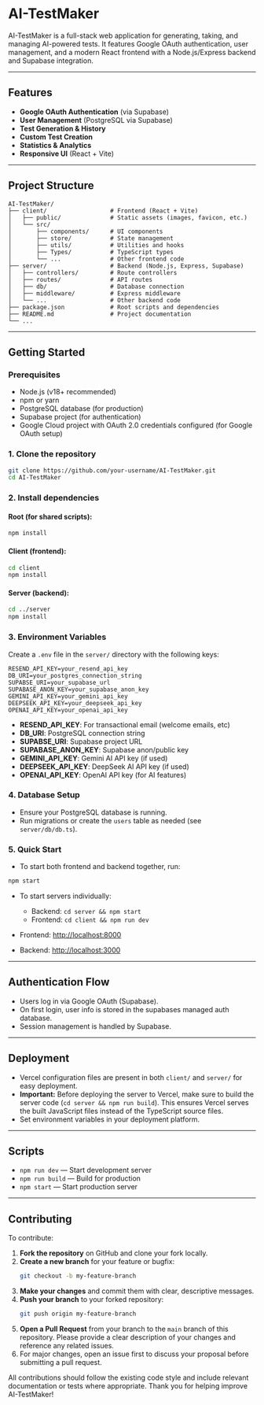 # AI-TestMaker

AI-TestMaker is a full-stack web application for generating, taking, and managing AI-powered tests. It features Google OAuth authentication, user management, and a modern React frontend with a Node.js/Express backend and Supabase integration.

---

## Features
- **Google OAuth Authentication** (via Supabase)
- **User Management** (PostgreSQL via Supabase)
- **Test Generation & History**
- **Custom Test Creation**
- **Statistics & Analytics**
- **Responsive UI** (React + Vite)

---

## Project Structure

```
AI-TestMaker/
├── client/                  # Frontend (React + Vite)
│   ├── public/              # Static assets (images, favicon, etc.)
│   └── src/
│       ├── components/      # UI components
│       ├── store/           # State management
│       ├── utils/           # Utilities and hooks
│       ├── Types/           # TypeScript types
│       └── ...              # Other frontend code
├── server/                  # Backend (Node.js, Express, Supabase)
│   ├── controllers/         # Route controllers
│   ├── routes/              # API routes
│   ├── db/                  # Database connection
│   ├── middleware/          # Express middleware
│   └── ...                  # Other backend code
├── package.json             # Root scripts and dependencies
├── README.md                # Project documentation
└── ...
```

---

## Getting Started

### Prerequisites
- Node.js (v18+ recommended)
- npm or yarn
- PostgreSQL database (for production)
- Supabase project (for authentication)
- Google Cloud project with OAuth 2.0 credentials configured (for Google OAuth setup)

### 1. Clone the repository
```sh
git clone https://github.com/your-username/AI-TestMaker.git
cd AI-TestMaker
```

### 2. Install dependencies
#### Root (for shared scripts):
```sh
npm install
```
#### Client (frontend):
```sh
cd client
npm install
```
#### Server (backend):
```sh
cd ../server
npm install
```

### 3. Environment Variables
Create a `.env` file in the `server/` directory with the following keys:

```
RESEND_API_KEY=your_resend_api_key
DB_URI=your_postgres_connection_string
SUPABSE_URI=your_supabase_url
SUPABASE_ANON_KEY=your_supabase_anon_key
GEMINI_API_KEY=your_gemini_api_key
DEEPSEEK_API_KEY=your_deepseek_api_key
OPENAI_API_KEY=your_openai_api_key
```

- **RESEND_API_KEY**: For transactional email (welcome emails, etc)
- **DB_URI**: PostgreSQL connection string
- **SUPABSE_URI**: Supabase project URL
- **SUPABASE_ANON_KEY**: Supabase anon/public key
- **GEMINI_API_KEY**: Gemini AI API key (if used)
- **DEEPSEEK_API_KEY**: DeepSeek AI API key (if used)
- **OPENAI_API_KEY**: OpenAI API key (for AI features)

### 4. Database Setup
- Ensure your PostgreSQL database is running.
- Run migrations or create the `users` table as needed (see `server/db/db.ts`).

### 5. Quick Start
- To start both frontend and backend together, run:

```sh
npm start
```

- To start servers individually:
  - Backend: `cd server && npm start`
  - Frontend: `cd client && npm run dev`

- Frontend: [http://localhost:8000](http://localhost:8000)
- Backend: [http://localhost:3000](http://localhost:3000)

---

## Authentication Flow
- Users log in via Google OAuth (Supabase).
- On first login, user info is stored in the supabases managed auth database.
- Session management is handled by Supabase.

---

## Deployment
- Vercel configuration files are present in both `client/` and `server/` for easy deployment.
- **Important:** Before deploying the server to Vercel, make sure to build the server code (`cd server && npm run build`). This ensures Vercel serves the built JavaScript files instead of the TypeScript source files.
- Set environment variables in your deployment platform.

---

## Scripts
- `npm run dev` — Start development server
- `npm run build` — Build for production
- `npm start` — Start production server

---

## Contributing
To contribute:

1. **Fork the repository** on GitHub and clone your fork locally.
2. **Create a new branch** for your feature or bugfix:
   ```sh
   git checkout -b my-feature-branch
   ```
3. **Make your changes** and commit them with clear, descriptive messages.
4. **Push your branch** to your forked repository:
   ```sh
   git push origin my-feature-branch
   ```
5. **Open a Pull Request** from your branch to the `main` branch of this repository. Please provide a clear description of your changes and reference any related issues.
6. For major changes, open an issue first to discuss your proposal before submitting a pull request.

All contributions should follow the existing code style and include relevant documentation or tests where appropriate. Thank you for helping improve AI-TestMaker!

